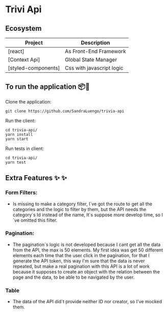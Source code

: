 # Trivi Api 

## Ecosystem

| Project | Description |
|---------|-------------|
| [react]               | As Front-End Framework |
| [Context Api]               |Global State Manager |
| [styled-components]        |Css with javascript logic|


## To run the application 📦🚀

Clone the application:
````
git clone https://github.com/SandraLuengo/trivia-api
````

Run the client:
````
cd trivia-api/
yarn install
yarn start
````

Run tests in client:
`````
cd trivia-api/
yarn test
`````

## Extra Features ✨ ✨ 

 ### Form Filters:
 - Is missing to make a category filter, I´ve got the route to get all the categories and the logic to filter by them, but the API needs the category´s Id instead of the name, It´s suppose more develop time, so I´ve omitted  this filter.
 
 ### Pagination:
- The pagination´s logic is not developed because I cant get all the data from the API, the max is 50 elements. My first idea was get 50 different elements each time that the user click in the pagination, for that I generate the API token, this way I'm sure that the data is never repeated, but make a real pagination with this API is a lot of work because it supposes to create an object with the relation between the page and the data, to be able to be navigated by the user.

### Table

- The data of the API did´t provide neither ID nor creator, so I've mocked them.
